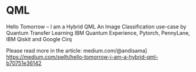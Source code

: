 # QML
Hello Tomorrow – I am a Hybrid QML
An Image Classification use-case by Quantum Transfer Learning
IBM Quantum Experience, Pytorch, PennyLane, IBM Qiskit and Google Cirq

Please read more in the article: medium.com/@andisama]
https://medium.com/swlh/hello-tomorrow-i-am-a-hybrid-qml-b70751e36142
